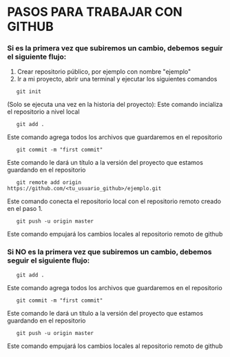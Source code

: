# PASOS PARA TRABAJAR CON GITHUB

### Si es la primera vez que subiremos un cambio, debemos seguir el siguiente flujo:

1. Crear repositorio público, por ejemplo con nombre "ejemplo"
2. Ir a mi proyecto, abrir una terminal y ejecutar los siguientes comandos
```
   git init
```
(Solo se ejecuta una vez en la historia del proyecto): Este comando incializa el repositorio  a nivel local
```
   git add .
```
Este comando agrega todos los archivos que guardaremos en el repositorio
```
   git commit -m "first commit"
```
Este comando le dará un título a la versión del proyecto que estamos guardando en el repositorio
```
   git remote add origin https://github.com/<tu_usuario_github>/ejemplo.git
```
Este comando conecta el repositorio local con el repositorio remoto creado en el paso 1.
```
   git push -u origin master
```
Este comando empujará los cambios locales al repositorio remoto de github

### Si NO es la primera vez que subiremos un cambio, debemos seguir el siguiente flujo:
```
   git add .
```
Este comando agrega todos los archivos que guardaremos en el repositorio
```
   git commit -m "first commit"
```
Este comando le dará un título a la versión del proyecto que estamos guardando en el repositorio
```
   git push -u origin master
```
Este comando empujará los cambios locales al repositorio remoto de github
